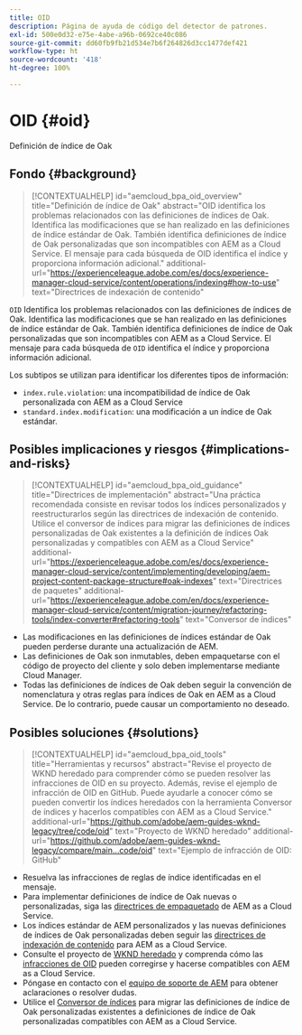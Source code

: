 ```yaml
---
title: OID
description: Página de ayuda de código del detector de patrones.
exl-id: 500e0d32-e75e-4abe-a96b-0692ce40c086
source-git-commit: dd60fb9fb21d534e7b6f264826d3cc1477def421
workflow-type: ht
source-wordcount: '418'
ht-degree: 100%

---
```


# OID {#oid}

Definición de índice de Oak

## Fondo {#background}

>[!CONTEXTUALHELP]
>id="aemcloud_bpa_oid_overview"
>title="Definición de índice de Oak"
>abstract="OID identifica los problemas relacionados con las definiciones de índices de Oak. Identifica las modificaciones que se han realizado en las definiciones de índice estándar de Oak. También identifica definiciones de índice de Oak personalizadas que son incompatibles con AEM as a Cloud Service. El mensaje para cada búsqueda de OID identifica el índice y proporciona información adicional."
>additional-url="https://experienceleague.adobe.com/es/docs/experience-manager-cloud-service/content/operations/indexing#how-to-use" text="Directrices de indexación de contenido"

`OID` Identifica los problemas relacionados con las definiciones de índices de Oak. Identifica las modificaciones que se han realizado en las definiciones de índice estándar de Oak. También identifica definiciones de índice de Oak personalizadas que son incompatibles con AEM as a Cloud Service. El mensaje para cada búsqueda de `OID` identifica el índice y proporciona información adicional.

Los subtipos se utilizan para identificar los diferentes tipos de información:

* `index.rule.violation`: una incompatibilidad de índice de Oak personalizada con AEM as a Cloud Service
* `standard.index.modification`: una modificación a un índice de Oak estándar.

## Posibles implicaciones y riesgos {#implications-and-risks}

>[!CONTEXTUALHELP]
>id="aemcloud_bpa_oid_guidance"
>title="Directrices de implementación"
>abstract="Una práctica recomendada consiste en revisar todos los índices personalizados y reestructurarlos según las directrices de indexación de contenido. Utilice el conversor de índices para migrar las definiciones de índices personalizadas de Oak existentes a la definición de índices Oak personalizadas y compatibles con AEM as a Cloud Service"
>additional-url="https://experienceleague.adobe.com/es/docs/experience-manager-cloud-service/content/implementing/developing/aem-project-content-package-structure#oak-indexes" text="Directrices de paquetes"
>additional-url="https://experienceleague.adobe.com/en/docs/experience-manager-cloud-service/content/migration-journey/refactoring-tools/index-converter#refactoring-tools" text="Conversor de índices"

* Las modificaciones en las definiciones de índices estándar de Oak pueden perderse durante una actualización de AEM.
* Las definiciones de Oak son inmutables, deben empaquetarse con el código de proyecto del cliente y solo deben implementarse mediante Cloud Manager.
* Todas las definiciones de índices de Oak deben seguir la convención de nomenclatura y otras reglas para índices de Oak en AEM as a Cloud Service. De lo contrario, puede causar un comportamiento no deseado.

## Posibles soluciones {#solutions}

>[!CONTEXTUALHELP]
>id="aemcloud_bpa_oid_tools"
>title="Herramientas y recursos"
>abstract="Revise el proyecto de WKND heredado para comprender cómo se pueden resolver las infracciones de OID en su proyecto. Además, revise el ejemplo de infracción de OID en GitHub. Puede ayudarle a conocer cómo se pueden convertir los índices heredados con la herramienta Conversor de índices y hacerlos compatibles con AEM as a Cloud Service."
>additional-url="https://github.com/adobe/aem-guides-wknd-legacy/tree/code/oid" text="Proyecto de WKND heredado"
>additional-url="https://github.com/adobe/aem-guides-wknd-legacy/compare/main...code/oid" text="Ejemplo de infracción de OID: GitHub"

* Resuelva las infracciones de reglas de índice identificadas en el mensaje.
* Para implementar definiciones de índice de Oak nuevas o personalizadas, siga las [directrices de empaquetado](https://experienceleague.adobe.com/es/docs/experience-manager-cloud-service/content/implementing/developing/aem-project-content-package-structure) de AEM as a Cloud Service.
* Los índices estándar de AEM personalizados y las nuevas definiciones de índices de Oak personalizadas deben seguir las [directrices de indexación de contenido](https://experienceleague.adobe.com/es/docs/experience-manager-cloud-service/content/operations/indexing#preparing-the-new-index-definition) para AEM as a Cloud Service.
* Consulte el proyecto de [WKND heredado](https://github.com/adobe/aem-guides-wknd-legacy/tree/code/oid) y comprenda cómo las [infracciones de OID](https://github.com/adobe/aem-guides-wknd-legacy/compare/main...code/oid) pueden corregirse y hacerse compatibles con AEM as a Cloud Service.
* Póngase en contacto con el [equipo de soporte de AEM](https://helpx.adobe.com/es/enterprise/using/support-for-experience-cloud.html) para obtener aclaraciones o resolver dudas.
* Utilice el [Conversor de índices](https://experienceleague.adobe.com/en/docs/experience-manager-cloud-service/content/migration-journey/refactoring-tools/index-converter#refactoring-tools) para migrar las definiciones de índice de Oak personalizadas existentes a definiciones de índice de Oak personalizadas compatibles con AEM as a Cloud Service.
